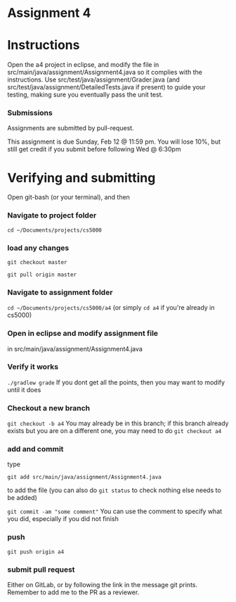 Assignment 4
===

# Instructions

Open the a4 project in eclipse, and modify the file in src/main/java/assignment/Assignment4.java so it complies with the instructions. Use src/test/java/assignment/Grader.java (and src/test/java/assignment/DetailedTests.java if present) to guide your testing, making sure you eventually pass the unit test.

### Submissions
Assignments are submitted by pull-request.

This assignment is due Sunday, Feb 12 @ 11:59 pm. 
You will lose 10%, but still get credit if you submit before following Wed @ 6:30pm

# Verifying and submitting
Open git-bash (or your terminal), and then

### Navigate to project folder
```cd ~/Documents/projects/cs5000```

### load any changes
```git checkout master```

```git pull origin master```

### Navigate to assignment folder
```cd ~/Documents/projects/cs5000/a4```   (or simply ```cd a4``` if you're already in cs5000)

### Open in eclipse and modify assignment file
in src/main/java/assignment/Assignment4.java

### Verify it works
```./gradlew grade```
If you dont get all the points, then you may want to modify until it does


### Checkout a new branch
```git checkout -b a4``` 
You may already be in this branch; if this branch already exists but you are on a different one, you may need to do ```git checkout a4```

### add and commit
type

```git add src/main/java/assignment/Assignment4.java```

to add the file (you can also do ```git status``` to check nothing else needs to be added) 

```git commit -am "some comment"```
You can use the comment to specify what you did, especially if you did not finish

### push
```git push origin a4```

### submit pull request
Either on GitLab, or by following the link in the message git prints. Remember to add me to the PR as a reviewer.

